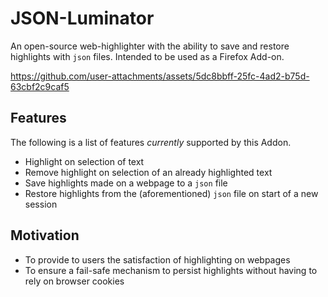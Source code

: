 # JSON-Luminator

An open-source web-highlighter with the ability to save and restore highlights with `json` files. Intended to be used as a Firefox Add-on.


https://github.com/user-attachments/assets/5dc8bbff-25fc-4ad2-b75d-63cbf2c9caf5



## Features
The following is a list of features *currently* supported by this Addon.
- Highlight on selection of text
- Remove highlight on selection of an already highlighted text
- Save highlights made on a webpage to a `json` file
- Restore highlights from the (aforementioned) `json` file on start of a new session

## Motivation
- To provide to users the satisfaction of highlighting on webpages
- To ensure a fail-safe mechanism to persist highlights without having to rely on browser cookies
